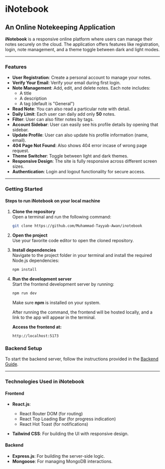 # iNotebook

## An Online Notekeeping Application

**iNotebook** is a responsive online platform where users can manage their notes securely on the cloud. The application offers features like registration, login, note management, and a theme toggle between dark and light modes.

---

### Features

- **User Registration**: Create a personal account to manage your notes.
- **Verify Your Email**: Verify your email during first login.
- **Note Management**: Add, edit, and delete notes. Each note includes:
  - A title
  - A description
  - A tag (default is "General")
- **Read Note**: You can also read a particular note with detail.
- **Daily Limit**: Each user can daily add only **50** notes.
- **Filter**: User can also filter notes by tags.
- **Account Sidebar**: User can easily see his profile details by opening that sidebar.
- **Update Profile**: User can also update his profile information (name, email).
- **404 Page Not Found**: Also shows 404 error incase of wrong page request.
- **Theme Switcher**: Toggle between light and dark themes.
- **Responsive Design**: The site is fully responsive across different screen sizes.
- **Authentication**: Login and logout functionality for secure access.

---

### Getting Started

#### Steps to run iNotebook on your local machine

1. **Clone the repository**  
   Open a terminal and run the following command:

   ```bash
   git clone https://github.com/Muhammad-Tayyab-Awan/inotebook
   ```

2. **Open the project**  
   Use your favorite code editor to open the cloned repository.

3. **Install dependencies**  
   Navigate to the project folder in your terminal and install the required Node.js dependencies:

   ```bash
   npm install
   ```

4. **Run the development server**  
   Start the frontend development server by running:

   ```bash
   npm run dev
   ```

   Make sure **npm** is installed on your system.

   After running the command, the frontend will be hosted locally, and a link to the app will appear in the terminal.

   **Access the frontend at:**

   ```https
   http://localhost:5173
   ```

### Backend Setup

To start the backend server, follow the instructions provided in the [Backend Guide](./backend/Backend.md).

---

### Technologies Used in **iNotebook**

#### Frontend

- **React.js**:

  - React Router DOM (for routing)
  - React Top Loading Bar (for progress indication)
  - React Hot Toast (for notifications)

- **Tailwind CSS**: For building the UI with responsive design.

#### Backend

- **Express.js**: For building the server-side logic.
- **Mongoose**: For managing MongoDB interactions.
